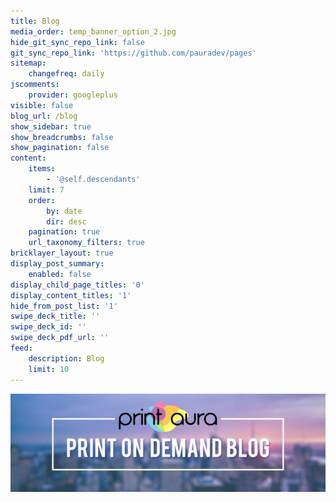 ```yaml
---
title: Blog
media_order: temp_banner_option_2.jpg
hide_git_sync_repo_link: false
git_sync_repo_link: 'https://github.com/pauradev/pages'
sitemap:
    changefreq: daily
jscomments:
    provider: googleplus
visible: false
blog_url: /blog
show_sidebar: true
show_breadcrumbs: false
show_pagination: false
content:
    items:
        - '@self.descendants'
    limit: 7
    order:
        by: date
        dir: desc
    pagination: true
    url_taxonomy_filters: true
bricklayer_layout: true
display_post_summary:
    enabled: false
display_child_page_titles: '0'
display_content_titles: '1'
hide_from_post_list: '1'
swipe_deck_title: ''
swipe_deck_id: ''
swipe_deck_pdf_url: ''
feed:
    description: Blog
    limit: 10
---
```


![](temp_banner_option_2.jpg)
